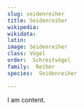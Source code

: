 ```yaml
---
slug: seidenreiher
title: Seidenreiher
wikipedia: 
wikidata: 
latin:
image: Seidenreiher
class: Vögel
order:  Schreitvögel
family:  Reiher
species:  Seidenreiher

---
```


I am content.
